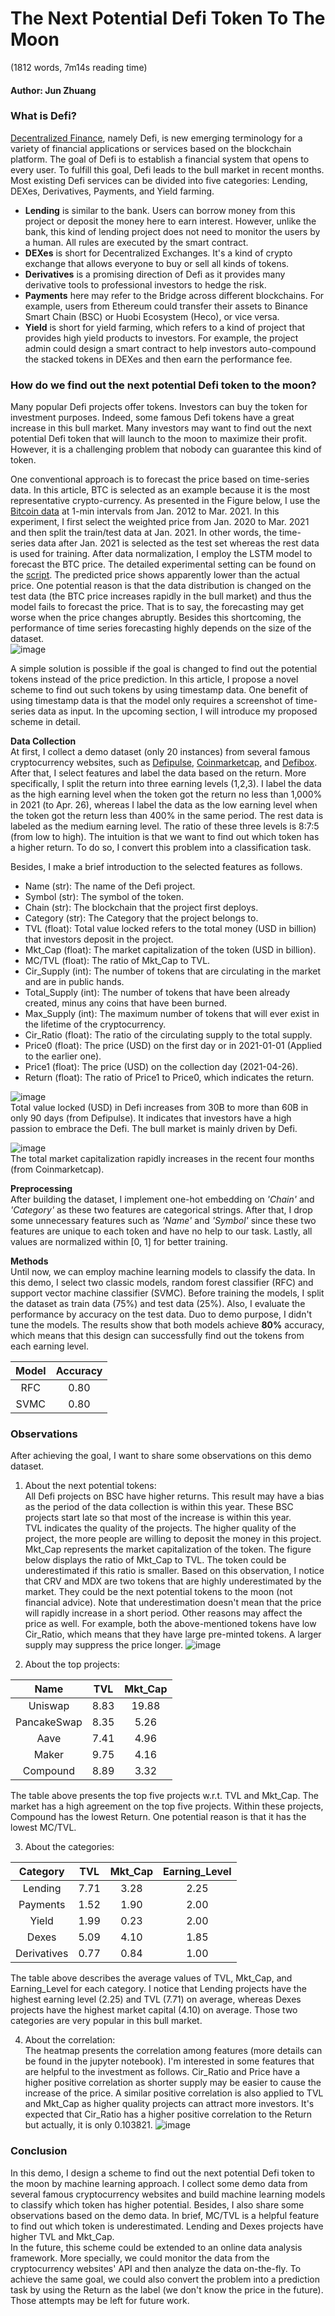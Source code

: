 # The Next Potential Defi Token To The Moon
(1812 words, 7m14s reading time)

#### Author: Jun Zhuang

### What is Defi?
[Decentralized Finance](https://en.wikipedia.org/wiki/Decentralized_finance), namely Defi, is new emerging terminology for a variety of financial applications or services based on the blockchain platform. The goal of Defi is to establish a financial system that opens to every user. To fulfill this goal, Defi leads to the bull market in recent months. Most existing Defi services can be divided into five categories: Lending, DEXes, Derivatives, Payments, and Yield farming.  
* **Lending** is similar to the bank. Users can borrow money from this project or deposit the money here to earn interest. However, unlike the bank, this kind of lending project does not need to monitor the users by a human. All rules are executed by the smart contract.
* **DEXes** is short for Decentralized Exchanges. It's a kind of crypto exchange that allows everyone to buy or sell all kinds of tokens.
* **Derivatives** is a promising direction of Defi as it provides many derivative tools to professional investors to hedge the risk.
* **Payments** here may refer to the Bridge across different blockchains. For example, users from Ethereum could transfer their assets to Binance Smart Chain (BSC) or Huobi Ecosystem (Heco), or vice versa.
* **Yield** is short for yield farming, which refers to a kind of project that provides high yield products to investors. For example, the project admin could design a smart contract to help investors auto-compound the stacked tokens in DEXes and then earn the performance fee.


### How do we find out the next potential Defi token to the moon?
Many popular Defi projects offer tokens. Investors can buy the token for investment purposes. Indeed, some famous Defi tokens have a great increase in this bull market. Many investors may want to find out the next potential Defi token that will launch to the moon to maximize their profit. However, it is a challenging problem that nobody can guarantee this kind of token.  

One conventional approach is to forecast the price based on time-series data. In this article, BTC is selected as an example because it is the most representative crypto-currency. As presented in the Figure below, I use the [Bitcoin data](https://www.kaggle.com/mczielinski/bitcoin-historical-data?select=bitstampUSD_1-min_data_2012-01-01_to_2021-03-31.csv) at 1-min intervals from Jan. 2012 to Mar. 2021. In this experiment, I first select the weighted price from Jan. 2020 to Mar. 2021 and then split the train/test data at Jan. 2021. In other words, the time-series data after Jan. 2021 is selected as the test set whereas the rest data is used for training. After data normalization, I employ the LSTM model to forecast the BTC price. The detailed experimental setting can be found on the [script](https://github.com/junzhuang-code/potential_defi_tokens/blob/main/defi_analysis.ipynb). The predicted price shows apparently lower than the actual price. One potential reason is that the data distribution is changed on the test data (the BTC price increases rapidly in the bull market) and thus the model fails to forecast the price. That is to say, the forecasting may get worse when the price changes abruptly. Besides this shortcoming, the performance of time series forecasting highly depends on the size of the dataset.  
![image](https://github.com/junzhuang-code/potential_defi_tokens/blob/main/images/btc_price.png)

A simple solution is possible if the goal is changed to find out the potential tokens instead of the price prediction. In this article, I propose a novel scheme to find out such tokens by using timestamp data. One benefit of using timestamp data is that the model only requires a screenshot of time-series data as input. In the upcoming section, I will introduce my proposed scheme in detail.  

**Data Collection**  
At first, I collect a demo dataset (only 20 instances) from several famous cryptocurrency websites, such as [Defipulse](https://defipulse.com/), [Coinmarketcap](https://coinmarketcap.com/), and [Defibox](https://www.defibox.com/index). After that, I select features and label the data based on the return. More specifically, I split the return into three earning levels (1,2,3). I label the data as the high earning level when the token got the return no less than 1,000% in 2021 (to Apr. 26), whereas I label the data as the low earning level when the token got the return less than 400% in the same period. The rest data is labeled as the medium earning level. The ratio of these three levels is 8:7:5 (from low to high). The intuition is that we want to find out which token has a higher return. To do so, I convert this problem into a classification task.

Besides, I make a brief introduction to the selected features as follows.
* Name (str): The name of the Defi project.
* Symbol (str): The symbol of the token.
* Chain (str): The blockchain that the project first deploys.
* Category (str): The Category that the project belongs to.
* TVL (float): Total value locked refers to the total money (USD in billion) that investors deposit in the project.
* Mkt_Cap (float): The market capitalization of the token (USD in billion).
* MC/TVL (float): The ratio of Mkt_Cap to TVL.
* Cir_Supply (int): The number of tokens that are circulating in the market and are in public hands.
* Total_Supply (int): The number of tokens that have been already created, minus any coins that have been burned.
* Max_Supply (int): The maximum number of tokens that will ever exist in the lifetime of the cryptocurrency.
* Cir_Ratio (float): The ratio of the circulating supply to the total supply.
* Price0 (float): The price (USD) on the first day or in 2021-01-01 (Applied to the earlier one).
* Price1 (float): The price (USD) on the collection day (2021-04-26).
* Return (float): The ratio of Price1 to Price0, which indicates the return.

![image](https://github.com/junzhuang-code/potential_defi_tokens/blob/main/images/tvl.png)  
Total value locked (USD) in Defi increases from 30B to more than 60B in only 90 days (from Defipulse). It indicates that investors have a high passion to embrace the Defi. The bull market is mainly driven by Defi.  

![image](https://github.com/junzhuang-code/potential_defi_tokens/blob/main/images/mc.png)  
The total market capitalization rapidly increases in the recent four months (from Coinmarketcap).    

**Preprocessing**  
After building the dataset, I implement one-hot embedding on *'Chain'* and *'Category'* as these two features are categorical strings. After that, I drop some unnecessary features such as *'Name'* and *'Symbol'* since these two features are unique to each token and have no help to our task. Lastly, all values are normalized within [0, 1] for better training.

**Methods**  
Until now, we can employ machine learning models to classify the data. In this demo, I select two classic models, random forest classifier (RFC) and support vector machine classifier (SVMC). Before training the models, I split the dataset as train data (75%) and test data (25%). Also, I evaluate the performance by accuracy on the test data. Duo to demo purpose, I didn't tune the models. The results show that both models achieve **80%** accuracy, which means that this design can successfully find out the tokens from each earning level.

| Model | Accuracy |
| :-----: | :----: |
| RFC | 0.80 |
| SVMC | 0.80 |


### Observations
After achieving the goal, I want to share some observations on this demo dataset.

1. About the next potential tokens:  
All Defi projects on BSC have higher returns. This result may have a bias as the period of the data collection is within this year. These BSC projects start late so that most of the increase is within this year.  
TVL indicates the quality of the projects. The higher quality of the project, the more people are willing to deposit the money in this project. Mkt_Cap represents the market capitalization of the token. The figure below displays the ratio of Mkt_Cap to TVL. The token could be underestimated if this ratio is smaller. Based on this observation, I notice that CRV and MDX are two tokens that are highly underestimated by the market. They could be the next potential tokens to the moon (not financial advice). Note that underestimation doesn't mean that the price will rapidly increase in a short period. Other reasons may affect the price as well. For example, both the above-mentioned tokens have low Cir_Ratio, which means that they have large pre-minted tokens. A larger supply may suppress the price longer.
![image](https://github.com/junzhuang-code/potential_defi_tokens/blob/main/images/mc_tvl.png)

2. About the top projects:  

| Name | TVL | Mkt_Cap |
| :-----: | :----: | :----: |
| Uniswap | 8.83 | 19.88 |
| PancakeSwap | 8.35 | 5.26 |
| Aave | 7.41 | 4.96 |
| Maker | 9.75 | 4.16 |
| Compound | 8.89 | 3.32 |

The table above presents the top five projects w.r.t. TVL and Mkt_Cap. The market has a high agreement on the top five projects. Within these projects, Compound has the lowest Return. One potential reason is that it has the lowest MC/TVL.  

3. About the categories:  

| Category | TVL | Mkt_Cap | Earning_Level |
| :-----: | :----: | :----: | :----: |
| Lending | 7.71 | 3.28 | 2.25 |
| Payments | 1.52 | 1.90 | 2.00 |
| Yield | 1.99 | 0.23 | 2.00 |
| Dexes | 5.09 | 4.10 | 1.85 |
| Derivatives | 0.77 | 0.84 | 1.00 |

The table above describes the average values of TVL, Mkt_Cap, and Earning_Level for each category. I notice that Lending projects have the highest earning level (2.25) and TVL (7.71) on average, whereas Dexes projects have the highest market capital (4.10) on average. Those two categories are very popular in this bull market.  

4. About the correlation:  
The heatmap presents the correlation among features (more details can be found in the jupyter notebook). I'm interested in some features that are helpful to the investment as follows. Cir_Ratio and Price have a higher positive correlation as shorter supply may be easier to cause the increase of the price. A similar positive correlation is also applied to TVL and Mkt_Cap as higher quality projects can attract more investors. It's expected that Cir_Ratio has a higher positive correlation to the Return but actually, it is only 0.103821.  ![image](https://github.com/junzhuang-code/potential_defi_tokens/blob/main/images/corr.png)


### Conclusion
In this demo, I design a scheme to find out the next potential Defi token to the moon by machine learning approach. I collect some demo data from several famous cryptocurrency websites and build machine learning models to classify which token has higher potential. Besides, I also share some observations based on the demo data. In brief, MC/TVL is a helpful feature to find out which token is underestimated. Lending and Dexes projects have higher TVL and Mkt_Cap.  
In the future, this scheme could be extended to an online data analysis framework. More specially, we could monitor the data from the cryptocurrency websites' API and then analyze the data on-the-fly. To achieve the same goal, we could also convert the problem into a prediction task by using the Return as the label (we don't know the price in the future). Those attempts may be left for future work.
